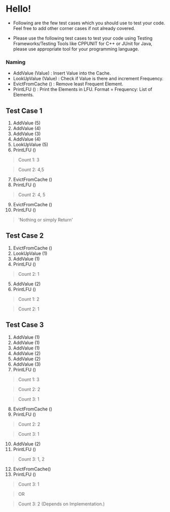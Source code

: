 # Hello!

* Following are the few test cases which you should use to test your code. Feel free to add other corner cases if not
already covered.

* Please use the following test cases to test your code using Testing Frameworks/Testing Tools like CPPUNIT for C++ or JUnit for Java, please use appropriate tool for your programming language.


### Naming
* AddValue (Value) : Insert Value into the Cache.
* LookUpValue (Value) : Check if Value is there and increment Frequency.
* EvictFromCache () : Remove least Frequent Element.
* PrintLFU () : Print the Elements in LFU. Format = Frequency: List of Elements.




Test Case 1
-----------------------------
1) AddValue (5)
2) AddValue (4)
3) AddValue (3)
4) AddValue (4)
5) LookUpValue (5)
6) PrintLFU ()

> Count 1: 3

> Count 2: 4,5

7) EvictFromCache ()
8) PrintLFU ()

> Count 2: 4, 5


9) EvictFromCache ()
10) PrintLFU ()

>	'Nothing or simply Return'





Test Case 2
-----------------------------
1) EvictFromCache ()
2) LookUpValue (1)
3) AddValue (1)
4) PrintLFU ()

>	Count 2: 1


5) AddValue (2)
6) PrintLFU ()

>	Count 1: 2

> Count 2: 1






Test Case 3
-----------------------------
1) AddValue (1)
2) AddValue (1)
3) AddValue (1)
4) AddValue (2)
5) AddValue (2)
6) AddValue (3)
7) PrintLFU ()

>	Count 1: 3

>	Count 2: 2

>	Count 3: 1

8) EvictFromCache ()
9) PrintLFU ()

>	Count 2: 2

> Count 3: 1


10) AddValue (2)
11) PrintLFU ()
 
>	Count 3: 1, 2

12) EvictFromCache()
13) PrintLFU ()

>	Count 3: 1

>   OR

>	Count 3: 2
>(Depends on Implementation.)

